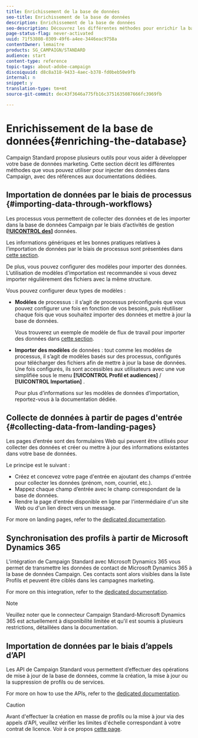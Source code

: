 ```yaml
---
title: Enrichissement de la base de données
seo-title: Enrichissement de la base de données
description: Enrichissement de la base de données
seo-description: Découvrez les différentes méthodes pour enrichir la base de données.
page-status-flag: never-activated
uuid: 71f53808-0309-49f6-a4ee-3446eac9758a
contentOwner: lemaitre
products: SG_CAMPAIGN/STANDARD
audience: start
content-type: reference
topic-tags: about-adobe-campaign
discoiquuid: d8c8a318-9433-4aec-b378-fd0beb50e9fb
internal: n
snippet: y
translation-type: tm+mt
source-git-commit: dec43f3646a775fb16c3751635087666fc3969fb

---
```



# Enrichissement de la base de données{#enriching-the-database}

Campaign Standard propose plusieurs outils pour vous aider à développer votre base de données marketing. Cette section décrit les différentes méthodes que vous pouvez utiliser pour injecter des données dans Campaign, avec des références aux documentations dédiées.

## Importation de données par le biais de processus {#importing-data-through-workflows}

Les processus vous permettent de collecter des données et de les importer dans la base de données Campaign par le biais d’activités de gestion [**[!UICONTROL des]**](../../automating/using/about-data-management-activities.md) données.

Les informations génériques et les bonnes pratiques relatives à l’importation de données par le biais de processus sont présentées dans [cette section](../../automating/using/importing-data.md).

De plus, vous pouvez configurer des modèles pour importer des données. L’utilisation de modèles d’importation est recommandée si vous devez importer régulièrement des fichiers avec la même structure.

Vous pouvez configurer deux types de modèles :

* **Modèles** de processus : il s’agit de processus préconfigurés que vous pouvez configurer une fois en fonction de vos besoins, puis réutiliser chaque fois que vous souhaitez importer des données et mettre à jour la base de données.

   Vous trouverez un exemple de modèle de flux de travail pour importer des données dans [cette section](../../automating/using/importing-data.md#example--import-workflow-template).

* **Importer des modèles** de données : tout comme les modèles de processus, il s’agit de modèles basés sur des processus, configurés pour télécharger des fichiers afin de mettre à jour la base de données. Une fois configurés, ils sont accessibles aux utilisateurs avec une vue simplifiée sous le menu **[!UICONTROL Profil et audiences]** / **[!UICONTROL Importation]** .

   Pour plus d’informations sur les modèles de données d’importation, reportez-vous à la documentation [](../../automating/using/importing-data-with-import-templates.md)dédiée.

## Collecte de données à partir de pages d'entrée {#collecting-data-from-landing-pages}

Les pages d’entrée sont des formulaires Web qui peuvent être utilisés pour collecter des données et créer ou mettre à jour des informations existantes dans votre base de données.

Le principe est le suivant :

* Créez et concevez votre page d'entrée en ajoutant des champs d'entrée pour collecter les données (prénom, nom, courriel, etc.).
* Mappez chaque champ d’entrée avec le champ correspondant de la base de données.
* Rendre la page d'entrée disponible en ligne par l'intermédiaire d'un site Web ou d'un lien direct vers un message.

For more on landing pages, refer to the [dedicated documentation](../../channels/using/about-landing-pages.md).

## Synchronisation des profils à partir de Microsoft Dynamics 365

L'intégration de Campaign Standard avec Microsoft Dynamics 365 vous permet de transmettre les données de contact de Microsoft Dynamics 365 à la base de données Campaign.
Ces contacts sont alors visibles dans la liste Profils et peuvent être ciblés dans les campagnes marketing.

For more on this integration, refer to the [dedicated documentation](https://helpx.adobe.com/campaign/kb/acs-ms-dynamics.html).

>[!NOTE]
>
>Veuillez noter que le connecteur Campaign Standard-Microsoft Dynamics 365 est actuellement à disponibilité limitée et qu'il est soumis à plusieurs restrictions, détaillées dans la documentation.

## Importation de données par le biais d’appels d’API

Les API de Campaign Standard vous permettent d’effectuer des opérations de mise à jour de la base de données, comme la création, la mise à jour ou la suppression de profils ou de services.

For more on how to use the APIs, refer to the [dedicated documentation](https://docs.campaign.adobe.com/doc/standard/en/api/ACS_API.html).

>[!CAUTION]
>
>Avant d'effectuer la création en masse de profils ou la mise à jour via des appels d'API, veuillez vérifier les limites d'échelle correspondant à votre contrat de licence. Voir à ce propos [cette page](https://helpx.adobe.com/legal/product-descriptions/campaign-standard.html#ITInfrastructureResourcesbyActiveProfilesTiers).
